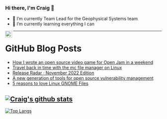 ### Hi there, I'm Craig 👋

<!--
**CraigTeelFugro/CraigTeelFugro** is a ✨ _special_ ✨ repository because its `README.md` (this file) appears on your GitHub profile.

Here are some ideas to get you started:
-->

- 🔭 I’m currently Team Lead for the Geophysical Systems team
- 🌱 I’m currently learning everything I can

[<img align="left" alt="Craig Teel | LinkedIn" width="22px" src="https://cdn.jsdelivr.net/npm/simple-icons@v3/icons/linkedin.svg" />][linkedin]

---

# GitHub Blog Posts

<!-- BLOG-POST-LIST:START -->
- [How I wrote an open source video game for Open Jam in a weekend](https://opensource.com/article/22/12/open-source-video-game-open-jam)
- [Travel back in time with the mc file manager on Linux](https://opensource.com/article/22/12/linux-file-manager-midnight-commander)
- [Release Radar · November 2022 Edition](https://github.blog/2022-12-16-release-radar-nov-2022/)
- [A new generation of tools for open source vulnerability management](https://opensource.com/article/22/12/tools-open-source-vulnerability-management)
- [5 reasons to love Linux GNOME Files](https://opensource.com/article/22/12/linux-file-manager-gnome)
<!-- BLOG-POST-LIST:END -->

## [![Craig's github stats](https://github-readme-stats.vercel.app/api?username=craigteelfugro&show_icons=true&theme=radical)](https://github.com/anuraghazra/github-readme-stats)


[linkedin]: https://linkedin.com/in/craig-teel-b8786771
[![Top Langs](https://github-readme-stats.vercel.app/api/top-langs/?username=craigteelfugro&layout=compact)](https://github.com/anuraghazra/github-readme-stats)
